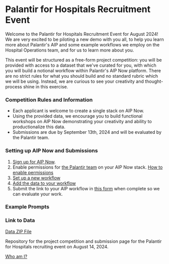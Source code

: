 # Palantir for Hospitals Recruitment Event
Welcome to the Palantir for Hospitals Recruitment Event for August 2024! We are very excited to be piloting a new demo with you all, to help you learn more about Palantir's AIP and some example workflows we employ on the Hospital Operations team, and for us to learn more about you.

This event will be structured as a free-form project competition: you will be provided with access to a dataset that we've curated for you, with which you will build a notional workflow within Palantir's AIP Now platform. There are no strict rules for what you should build and no standard rubric which we will be using. Instead, we are curious to see your creativity and thought-process shine in this exercise.

### Competition Rules and Information
- Each applicant is welcome to create a single stack on AIP Now.
- Using the provided data, we encourage you to build functional workshops on AIP Now demonstrating your creativity and ability to productionalize this data.
- Submissions are due by September 13th, 2024 and will be evaluated by the Palantir team.

### Setting up AIP Now and Submissions
1. [Sign up for AIP Now](https://signup.palantirfoundry.com/signup?signupPermitCode=BUILD_WITH_AIP&tracking-code=build.palantir.com).
2. Enable permissions for [the Palantir team](./misc/palantir_emails.txt) on your AIP Now stack. [How to enable permissions](./info/permissions.md)
3. [Set up a new workflow]()
4. [Add the data to your workflow]()
5. Submit the link to your AIP workflow in [this form]() when complete so we can evaluate your work.

### Example Prompts

### Link to Data
[Data ZIP File](./data/extract.zip)

Repository for the project competition and submission page for the Palantir for Hospitals recruiting event on August 14, 2024.

[Who am I?](https://en.wikipedia.org/wiki/Zelus)
